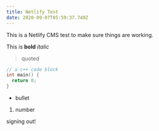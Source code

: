 ```yaml
---
title: Netlify Test
date: 2020-09-07T05:59:37.740Z
---
```

This is a Netlify CMS test to make sure things are working.

This is **bold** *italic* 

> quoted

```cpp
// a c++ code block
int main() {
  return 0;
}
```

* bullet

1. number

signing out!